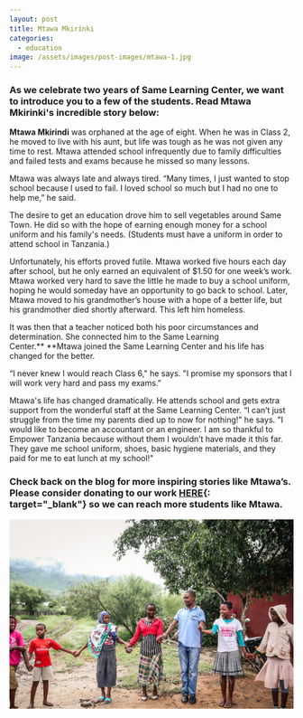 ```yaml
---
layout: post
title: Mtawa Mkirinki
categories:
  - education
image: /assets/images/post-images/mtawa-1.jpg
---
```


### As we celebrate two years of Same Learning Center, we want to introduce you to a few of the students. Read Mtawa Mkirinki's incredible story below:

**Mtawa Mkirindi** was orphaned at the age of eight. When he was in Class 2, he moved to live with his aunt, but life was tough as he was not given any time to rest. Mtawa attended school infrequently due to family difficulties and failed tests and exams because he missed so many lessons.

Mtawa was always late and always tired. “Many times, I just wanted to stop school because I used to fail. I loved school so much but I had no one to help me,” he said.

The desire to get an education drove him to sell vegetables around Same Town. He did so with the hope of earning enough money for a school uniform and his family's needs. (Students must have a uniform in order to attend school in Tanzania.)

Unfortunately, his efforts proved futile. Mtawa worked five hours each day after school, but he only earned an equivalent of $1.50 for one week’s work. Mtawa worked very hard to save the little he made to buy a school uniform, hoping he would someday have an opportunity to go back to school. Later, Mtawa moved to his grandmother’s house with a hope of a better life, but his grandmother died shortly afterward. This left him homeless.

It was then that a teacher noticed both his poor circumstances and determination. She connected him to the Same Learning Center.**&nbsp;**Mtawa joined the Same Learning Center and his life has changed for the better.&nbsp;

“I never knew I would reach Class 6," he says. "I promise my sponsors that I will work very hard and pass my exams.”

Mtawa's life has changed dramatically. He attends school and gets extra support from the wonderful staff at the Same Learning Center. “I can’t just struggle from the time my parents died up to now for nothing\!" he says. "I would like to become an accountant or an engineer. I am so thankful to Empower Tanzania because without them I wouldn’t have made it this far. They gave me school uniform, shoes, basic hygiene materials, and they paid for me to eat lunch at my school\!"

### **Check back on the blog for more inspiring stories like Mtawa’s. Please consider donating to our work&nbsp;[HERE](https://empowertz.org/donate/){: target="_blank"}&nbsp;so we can reach more students like Mtawa.**

![](/uploads/learningcenter2.jpg)